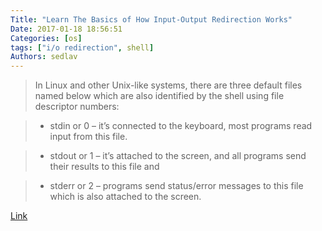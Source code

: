 ```yaml
---
Title: "Learn The Basics of How Input-Output Redirection Works"
Date: 2017-01-18 18:56:51
Categories: [os]
tags: ["i/o redirection", shell]
Authors: sedlav
---
```


> In Linux and other Unix-like systems, there are three default files named below which are also identified by the shell using file descriptor numbers:

> - stdin or 0 – it’s connected to the keyboard, most programs read input from this file.

> - stdout or 1 – it’s attached to the screen, and all programs send their results to this file and

> - stderr or 2 – programs send status/error messages to this file which is also attached to the screen.

[Link](http://www.tecmint.com/linux-io-input-output-redirection-operators/)
